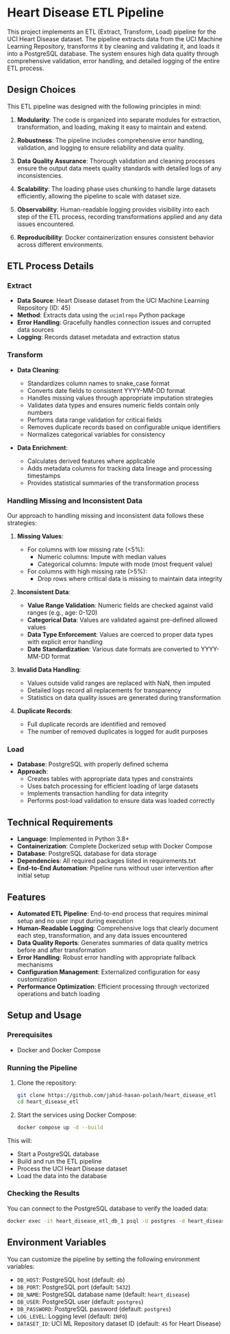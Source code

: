 # Heart Disease ETL Pipeline

This project implements an ETL (Extract, Transform, Load) pipeline for the UCI Heart Disease dataset. The pipeline extracts data from the UCI Machine Learning Repository, transforms it by cleaning and validating it, and loads it into a PostgreSQL database. The system ensures high data quality through comprehensive validation, error handling, and detailed logging of the entire ETL process.

## Design Choices

This ETL pipeline was designed with the following principles in mind:

1. **Modularity**: The code is organized into separate modules for extraction, transformation, and loading, making it easy to maintain and extend.

2. **Robustness**: The pipeline includes comprehensive error handling, validation, and logging to ensure reliability and data quality.

3. **Data Quality Assurance**: Thorough validation and cleaning processes ensure the output data meets quality standards with detailed logs of any inconsistencies.

4. **Scalability**: The loading phase uses chunking to handle large datasets efficiently, allowing the pipeline to scale with dataset size.

5. **Observability**: Human-readable logging provides visibility into each step of the ETL process, recording transformations applied and any data issues encountered.

6. **Reproducibility**: Docker containerization ensures consistent behavior across different environments.

## ETL Process Details

### Extract
- **Data Source**: Heart Disease dataset from the UCI Machine Learning Repository (ID: 45)
- **Method**: Extracts data using the `ucimlrepo` Python package
- **Error Handling**: Gracefully handles connection issues and corrupted data sources
- **Logging**: Records dataset metadata and extraction status

### Transform
- **Data Cleaning**:
  - Standardizes column names to snake_case format
  - Converts date fields to consistent YYYY-MM-DD format
  - Handles missing values through appropriate imputation strategies
  - Validates data types and ensures numeric fields contain only numbers
  - Performs data range validation for critical fields
  - Removes duplicate records based on configurable unique identifiers
  - Normalizes categorical variables for consistency

- **Data Enrichment**:
  - Calculates derived features where applicable
  - Adds metadata columns for tracking data lineage and processing timestamps
  - Provides statistical summaries of the transformation process

### Handling Missing and Inconsistent Data

Our approach to handling missing and inconsistent data follows these strategies:

1. **Missing Values**:
   - For columns with low missing rate (<5%):
     - Numeric columns: Impute with median values
     - Categorical columns: Impute with mode (most frequent value)
   - For columns with high missing rate (>5%):
     - Drop rows where critical data is missing to maintain data integrity

2. **Inconsistent Data**:
   - **Value Range Validation**: Numeric fields are checked against valid ranges (e.g., age: 0-120)
   - **Categorical Data**: Values are validated against pre-defined allowed values
   - **Data Type Enforcement**: Values are coerced to proper data types with explicit error handling
   - **Date Standardization**: Various date formats are converted to YYYY-MM-DD format

3. **Invalid Data Handling**:
   - Values outside valid ranges are replaced with NaN, then imputed
   - Detailed logs record all replacements for transparency
   - Statistics on data quality issues are generated during transformation

4. **Duplicate Records**:
   - Full duplicate records are identified and removed
   - The number of removed duplicates is logged for audit purposes

### Load
- **Database**: PostgreSQL with properly defined schema
- **Approach**: 
  - Creates tables with appropriate data types and constraints
  - Uses batch processing for efficient loading of large datasets
  - Implements transaction handling for data integrity
  - Performs post-load validation to ensure data was loaded correctly

## Technical Requirements

- **Language**: Implemented in Python 3.8+
- **Containerization**: Complete Dockerized setup with Docker Compose
- **Database**: PostgreSQL database for data storage
- **Dependencies**: All required packages listed in requirements.txt
- **End-to-End Automation**: Pipeline runs without user intervention after initial setup

## Features

- **Automated ETL Pipeline**: End-to-end process that requires minimal setup and no user input during execution
- **Human-Readable Logging**: Comprehensive logs that clearly document each step, transformation, and any data issues encountered
- **Data Quality Reports**: Generates summaries of data quality metrics before and after transformation
- **Error Handling**: Robust error handling with appropriate fallback mechanisms
- **Configuration Management**: Externalized configuration for easy customization
- **Performance Optimization**: Efficient processing through vectorized operations and batch loading

## Setup and Usage

### Prerequisites

- Docker and Docker Compose

### Running the Pipeline

1. Clone the repository:
   ```bash
   git clone https://github.com/jahid-hasan-polash/heart_disease_etl
   cd heart_disease_etl
   ```

2. Start the services using Docker Compose:
   ```bash
   docker compose up -d --build
   ```

This will:
- Start a PostgreSQL database
- Build and run the ETL pipeline
- Process the UCI Heart Disease dataset
- Load the data into the database

### Checking the Results

You can connect to the PostgreSQL database to verify the loaded data:

```bash
docker exec -it heart_disease_etl_db_1 psql -U postgres -d heart_disease -c "SELECT COUNT(*) FROM heart_disease;"
```

## Environment Variables

You can customize the pipeline by setting the following environment variables:

- `DB_HOST`: PostgreSQL host (default: `db`)
- `DB_PORT`: PostgreSQL port (default: `5432`)
- `DB_NAME`: PostgreSQL database name (default: `heart_disease`)
- `DB_USER`: PostgreSQL user (default: `postgres`)
- `DB_PASSWORD`: PostgreSQL password (default: `postgres`)
- `LOG_LEVEL`: Logging level (default: `INFO`)
- `DATASET_ID`: UCI ML Repository dataset ID (default: `45` for Heart Disease)

